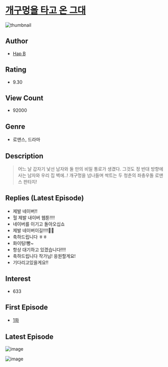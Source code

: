 # [개구멍을 타고 온 그대](https://comic.naver.com/bestChallenge/list?titleId=784782)
![thumbnail](https://image-comic.pstatic.net/user_contents_data/challenge_comic/2022/06/05/351121/thumbnail_202x1644d1bdc5a_c1d7_4a0c_94a6_e627cd1dbdfd_00001560.JPEG)

## Author
- [Hap B](https://comic.naver.com/artistTitle?id=351121)

## Rating
- 9.30

## View Count
- 92000

## Genre
- 로맨스, 드라마

## Description
> 어느 날 갑자기 낯선 남자와 둘 만의 비밀 통로가 생겼다. 그것도 정 반대 방향에 사는 남자와 우리 집 벽에..! 개구멍을 넘나들며 싹트는 두 청춘의 좌충우돌 로맨스 판타지!

## Replies (Latest Episode)
- 제발 네이버!!
- 헐 제발 내이버 웹툰!!!!
- 네이버를 이기고 돌아오십쇼
- 제발 네이버이길!!!!🙏🙏
- 축하드립니다 ㅎㅎ
- 화이팅!뽱~
- 항상 대기하고 있겠습니다!!!!
- 축하드립니다 작가님! 응원할게요!
- 기다리고있을게요!!

## Interest
- 633

## First Episode
- [1화](https://comic.naver.com/bestChallenge/detail?titleId=784782&no=1)

## Latest Episode
![image](https://image-comic.pstatic.net/user_contents_data/challenge_comic/2022/08/18/351121/upload_7090414459557471590.jpeg)

![image](https://image-comic.pstatic.net/user_contents_data/challenge_comic/2022/08/18/351121/upload_3977352704436822321.jpeg)
